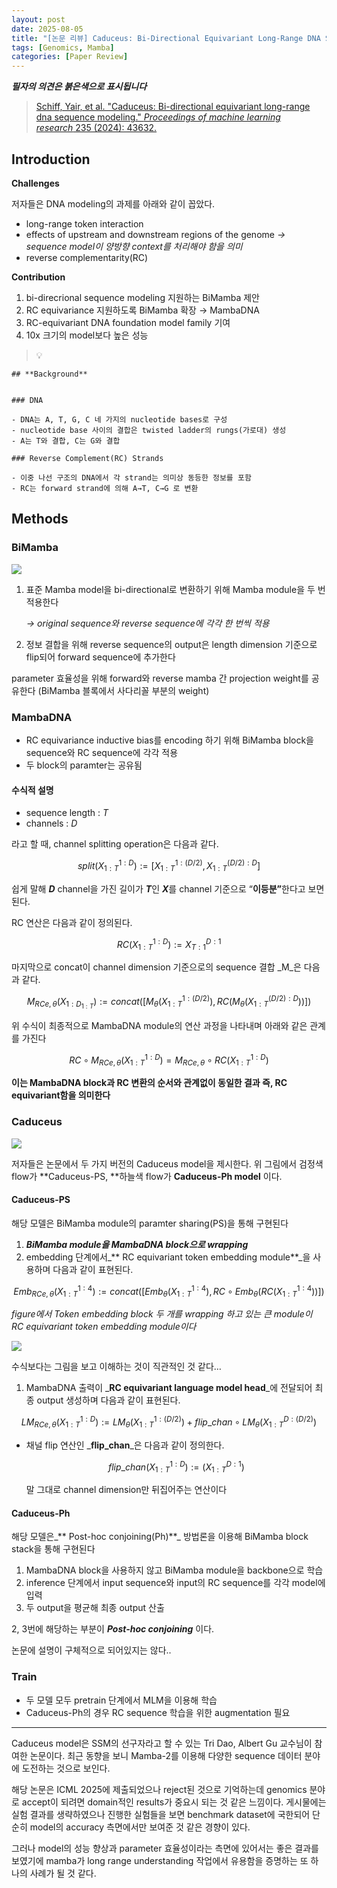 ```yaml
---
layout: post
date: 2025-08-05
title: "[논문 리뷰] Caduceus: Bi-Directional Equivariant Long-Range DNA Sequence Modeling"
tags: [Genomics, Mamba]
categories: [Paper Review]
---
```


<span class="notion-red">_**필자의 의견은 붉은색으로 표시됩니다**_</span>


> [Schiff, Yair, et al. "Caduceus: Bi-directional equivariant long-range dna sequence modeling." ](https://pmc.ncbi.nlm.nih.gov/articles/PMC12189541/)[_Proceedings of machine learning research_](https://pmc.ncbi.nlm.nih.gov/articles/PMC12189541/)[ 235 (2024): 43632.](https://pmc.ncbi.nlm.nih.gov/articles/PMC12189541/)



## Introduction


**Challenges**


저자들은 DNA modeling의 과제를 아래와 같이 꼽았다.

- long-range token interaction
- effects of upstream and downstream regions of the genome 
_→ sequence model이 양방향 context를 처리해야 함을 의미_
- reverse complementarity(RC)

**Contribution**

1. bi-direcrional sequence modeling 지원하는 BiMamba 제안
1. RC equivariance 지원하도록 BiMamba 확장 → MambaDNA
1. RC-equivariant DNA foundation model family 기여
1. 10x 크기의 model보다 높은 성능

> 💡 


	## **Background**


	### DNA

	- DNA는 A, T, G, C 네 가지의 nucleotide bases로 구성
	- nucleotide base 사이의 결합은 twisted ladder의 rungs(가로대) 생성
	- A는 T와 결합, C는 G와 결합

	### Reverse Complement(RC) Strands

	- 이중 나선 구조의 DNA에서 각 strand는 의미상 동등한 정보를 포함
	- RC는 forward strand에 의해 A→T, C→G 로 변환


## Methods



### BiMamba


![](https://prod-files-secure.s3.us-west-2.amazonaws.com/542b861c-36a8-4051-84e5-8804b6728dba/2c247d59-7815-4980-99f0-8f0d21f445a7/image.png?X-Amz-Algorithm=AWS4-HMAC-SHA256&X-Amz-Content-Sha256=UNSIGNED-PAYLOAD&X-Amz-Credential=ASIAZI2LB4663GDCLYQC%2F20250906%2Fus-west-2%2Fs3%2Faws4_request&X-Amz-Date=20250906T131214Z&X-Amz-Expires=3600&X-Amz-Security-Token=IQoJb3JpZ2luX2VjECUaCXVzLXdlc3QtMiJIMEYCIQDvIcLiq8Bfme%2BIkWfwy13w2b0RwiJeaz%2B%2BDFTcxCxYSwIhAO%2Fpb3PVkmU1OiRyen%2BQjgGfl3KrjERue8FXyv34Sd1nKogECI7%2F%2F%2F%2F%2F%2F%2F%2F%2F%2FwEQABoMNjM3NDIzMTgzODA1IgxK2AP0pHb%2BQLsJQpgq3AMuO%2Ftdj5Q1o6%2FMeo385wyj8aIdhX23LWXMRuSzgz3qBseK7%2B2V2Yn%2Bfg6jL2ez%2FRsysWeErzMpjtA16X5XnqbaAY%2B%2BgFDNLzJcCetA%2FsDErvNfXV5W2RQoKzWX2jy0ZkKhW2A4oEN68Q2c0pXiYkNfdrIAIgv6%2BpT%2Fq3Jt4EbOJfZZCcF%2BHTEC3z%2FyfddW2RL6eFkllHzt124qEAq2BXvFq1tYgmoYmjU4UwMtFJo0%2FqU37r%2B0fbKpPNsmKD3HMdXNHGNCdSM2iySK0CdF2FS%2BHMaR4oKZw7%2BeZB0H3ju4zyUBDyJu1oWkNwVRzS351qWXVX0V%2FGovxxn4Ev7XpvI3jl8m%2BhCDK8dClZOSTfJtcxkt1SRkXCokOO%2BDAkHWj6S2Dgn77oerkccJaNlx1cnQehmXf4%2FyaZfNaKgMZl3oDVjmk5%2FHkbv%2FFAIILFr3uVur9Sv6vfLIwmOBTo65HeeFveGKrhyZKryhE%2B8XxXbh7sfXimccx11oita1t7AOXSvVSp%2BQDYD4iMAEmLm9srmaRaRw%2FUWbjYhp0BcGqToUX3VSOwDXeF290f6VCWI70JLqZxV8DRBZ1TDJE0HzgXmQRDRqJTmIHbwNIy48z2vprgH2eYOaB%2Fx6GAublzC81fDFBjqkAcgfNNQiGROBJ%2F42aNRG8MMY7uoDCjmf3eDjvFE7vw%2F%2FRVAYqiuJMoxV6GnooR2fPJmyqEQVjcJzv%2FTWIQ6UiD77Lh3Jh5pFqmSF2rTOJnvBxxrtCH63Jl35e%2B05HWMSQFKACVxOtb22Rc9EkhOzRZLXs30lqWmAIfIfBoPf6Za%2BlRY1exZjY%2FzYR4cG1thX2PdJf57588GOrH5OcR9qHMKXJL4Y&X-Amz-Signature=39c95c562c56985166b928c31dc25f910fc56195b5ed360e291fc64c634f4c93&X-Amz-SignedHeaders=host&x-amz-checksum-mode=ENABLED&x-id=GetObject)

1. 표준 Mamba model을 bi-directional로 변환하기 위해 Mamba module을 두 번 적용한다

	_→ original sequence와 reverse sequence에 각각 한 번씩 적용_

1. 정보 결합을 위해 reverse sequence의 output은 length dimension 기준으로 flip되어 forward sequence에 추가한다

parameter 효율성을 위해 forward와 reverse mamba 간 projection weight를 공유한다 (BiMamba 블록에서 사다리꼴 부분의 weight)



### MambaDNA

- RC equivariance inductive bias를 encoding 하기 위해 BiMamba block을 sequence와 RC sequence에 각각 적용
- 두 block의 paramter는 공유됨


#### 수식적 설명

- sequence length : _T_
- channels : _D_

라고 할 때,  channel splitting operation은 다음과 같다.


$$
split(X^{1:D}_{1:T}):=[X^{1:(D/2)}_{1:T},X^{(D/2):D}_{1:T}]
$$


<span class="notion-red">쉽게 말해 </span><span class="notion-red">_**D**_</span><span class="notion-red"> channel을 가진 길이가 </span><span class="notion-red">_**T**_</span><span class="notion-red">인 </span><span class="notion-red">_**X**_</span><span class="notion-red">를 channel 기준으로 “</span><span class="notion-red">**이등분”**</span><span class="notion-red">한다고 보면 된다.</span>


RC 연산은 다음과 같이 정의된다.


$$
RC(X^{1:D}_{1:T}):=X^{D:1}_{T:1}
$$


마지막으로 concat이 channel dimension 기준으로의 sequence 결합 _M_은 다음과 같다.


$$
M_{RCe,\theta}(X_{1:D_{1:T}}):=concat([M_{\theta}(X^{1:(D/2)}_{1:T}),RC(M_{\theta}(X^{(D/2):D}_{1:T}))])
$$


위 수식이 최종적으로 MambaDNA module의 연산 과정을 나타내며 아래와 같은 관계를 가진다


$$
RC\circ M_{RCe,\theta}(X^{1:D}_{1:T}) = M_{RCe,\theta} \circ RC(X^{1:D}_{1:T})
$$


**이는 MambaDNA block과 RC 변환의 순서와 관계없이 동일한 결과 즉, RC equivariant함을 의미한다**



### Caduceus


![](https://prod-files-secure.s3.us-west-2.amazonaws.com/542b861c-36a8-4051-84e5-8804b6728dba/f94a60d7-8145-473b-aef9-7c68d3ec604a/image.png?X-Amz-Algorithm=AWS4-HMAC-SHA256&X-Amz-Content-Sha256=UNSIGNED-PAYLOAD&X-Amz-Credential=ASIAZI2LB4663GDCLYQC%2F20250906%2Fus-west-2%2Fs3%2Faws4_request&X-Amz-Date=20250906T131214Z&X-Amz-Expires=3600&X-Amz-Security-Token=IQoJb3JpZ2luX2VjECUaCXVzLXdlc3QtMiJIMEYCIQDvIcLiq8Bfme%2BIkWfwy13w2b0RwiJeaz%2B%2BDFTcxCxYSwIhAO%2Fpb3PVkmU1OiRyen%2BQjgGfl3KrjERue8FXyv34Sd1nKogECI7%2F%2F%2F%2F%2F%2F%2F%2F%2F%2FwEQABoMNjM3NDIzMTgzODA1IgxK2AP0pHb%2BQLsJQpgq3AMuO%2Ftdj5Q1o6%2FMeo385wyj8aIdhX23LWXMRuSzgz3qBseK7%2B2V2Yn%2Bfg6jL2ez%2FRsysWeErzMpjtA16X5XnqbaAY%2B%2BgFDNLzJcCetA%2FsDErvNfXV5W2RQoKzWX2jy0ZkKhW2A4oEN68Q2c0pXiYkNfdrIAIgv6%2BpT%2Fq3Jt4EbOJfZZCcF%2BHTEC3z%2FyfddW2RL6eFkllHzt124qEAq2BXvFq1tYgmoYmjU4UwMtFJo0%2FqU37r%2B0fbKpPNsmKD3HMdXNHGNCdSM2iySK0CdF2FS%2BHMaR4oKZw7%2BeZB0H3ju4zyUBDyJu1oWkNwVRzS351qWXVX0V%2FGovxxn4Ev7XpvI3jl8m%2BhCDK8dClZOSTfJtcxkt1SRkXCokOO%2BDAkHWj6S2Dgn77oerkccJaNlx1cnQehmXf4%2FyaZfNaKgMZl3oDVjmk5%2FHkbv%2FFAIILFr3uVur9Sv6vfLIwmOBTo65HeeFveGKrhyZKryhE%2B8XxXbh7sfXimccx11oita1t7AOXSvVSp%2BQDYD4iMAEmLm9srmaRaRw%2FUWbjYhp0BcGqToUX3VSOwDXeF290f6VCWI70JLqZxV8DRBZ1TDJE0HzgXmQRDRqJTmIHbwNIy48z2vprgH2eYOaB%2Fx6GAublzC81fDFBjqkAcgfNNQiGROBJ%2F42aNRG8MMY7uoDCjmf3eDjvFE7vw%2F%2FRVAYqiuJMoxV6GnooR2fPJmyqEQVjcJzv%2FTWIQ6UiD77Lh3Jh5pFqmSF2rTOJnvBxxrtCH63Jl35e%2B05HWMSQFKACVxOtb22Rc9EkhOzRZLXs30lqWmAIfIfBoPf6Za%2BlRY1exZjY%2FzYR4cG1thX2PdJf57588GOrH5OcR9qHMKXJL4Y&X-Amz-Signature=4a44dc9d6cd2531f6a59b7f58d2dd95d65942a4920de79b28f9a04eed1b0c34b&X-Amz-SignedHeaders=host&x-amz-checksum-mode=ENABLED&x-id=GetObject)


저자들은 논문에서 두 가지 버전의 Caduceus model을 제시한다. 위 그림에서 검정색 flow가 **Caduceus-PS, **하늘색 flow가 **Caduceus-Ph model** 이다.



#### Caduceus-PS


해당 모델은 BiMamba module의 paramter sharing(PS)을 통해 구현된다

1. _**BiMamba module을 MambaDNA block으로 wrapping**_
1. embedding 단계에서_** RC equivariant token embedding module**_을 사용하며 다음과 같이 표현된다.

$$
Emb_{RCe,\theta}(X^{1:4}_{1:T}):=concat([Emb_{\theta}(X^{1:4}_{1:T}),RC \circ Emb_{\theta}(RC(X^{1:4}_{1:T}))])
$$


_figure에서 Token embedding block 두 개를 wrapping 하고 있는 큰 module이 RC equivariant token embedding module이다_


![](https://prod-files-secure.s3.us-west-2.amazonaws.com/542b861c-36a8-4051-84e5-8804b6728dba/b175e4da-71eb-4e91-8c23-a06dabe673c9/image.png?X-Amz-Algorithm=AWS4-HMAC-SHA256&X-Amz-Content-Sha256=UNSIGNED-PAYLOAD&X-Amz-Credential=ASIAZI2LB4663GDCLYQC%2F20250906%2Fus-west-2%2Fs3%2Faws4_request&X-Amz-Date=20250906T131214Z&X-Amz-Expires=3600&X-Amz-Security-Token=IQoJb3JpZ2luX2VjECUaCXVzLXdlc3QtMiJIMEYCIQDvIcLiq8Bfme%2BIkWfwy13w2b0RwiJeaz%2B%2BDFTcxCxYSwIhAO%2Fpb3PVkmU1OiRyen%2BQjgGfl3KrjERue8FXyv34Sd1nKogECI7%2F%2F%2F%2F%2F%2F%2F%2F%2F%2FwEQABoMNjM3NDIzMTgzODA1IgxK2AP0pHb%2BQLsJQpgq3AMuO%2Ftdj5Q1o6%2FMeo385wyj8aIdhX23LWXMRuSzgz3qBseK7%2B2V2Yn%2Bfg6jL2ez%2FRsysWeErzMpjtA16X5XnqbaAY%2B%2BgFDNLzJcCetA%2FsDErvNfXV5W2RQoKzWX2jy0ZkKhW2A4oEN68Q2c0pXiYkNfdrIAIgv6%2BpT%2Fq3Jt4EbOJfZZCcF%2BHTEC3z%2FyfddW2RL6eFkllHzt124qEAq2BXvFq1tYgmoYmjU4UwMtFJo0%2FqU37r%2B0fbKpPNsmKD3HMdXNHGNCdSM2iySK0CdF2FS%2BHMaR4oKZw7%2BeZB0H3ju4zyUBDyJu1oWkNwVRzS351qWXVX0V%2FGovxxn4Ev7XpvI3jl8m%2BhCDK8dClZOSTfJtcxkt1SRkXCokOO%2BDAkHWj6S2Dgn77oerkccJaNlx1cnQehmXf4%2FyaZfNaKgMZl3oDVjmk5%2FHkbv%2FFAIILFr3uVur9Sv6vfLIwmOBTo65HeeFveGKrhyZKryhE%2B8XxXbh7sfXimccx11oita1t7AOXSvVSp%2BQDYD4iMAEmLm9srmaRaRw%2FUWbjYhp0BcGqToUX3VSOwDXeF290f6VCWI70JLqZxV8DRBZ1TDJE0HzgXmQRDRqJTmIHbwNIy48z2vprgH2eYOaB%2Fx6GAublzC81fDFBjqkAcgfNNQiGROBJ%2F42aNRG8MMY7uoDCjmf3eDjvFE7vw%2F%2FRVAYqiuJMoxV6GnooR2fPJmyqEQVjcJzv%2FTWIQ6UiD77Lh3Jh5pFqmSF2rTOJnvBxxrtCH63Jl35e%2B05HWMSQFKACVxOtb22Rc9EkhOzRZLXs30lqWmAIfIfBoPf6Za%2BlRY1exZjY%2FzYR4cG1thX2PdJf57588GOrH5OcR9qHMKXJL4Y&X-Amz-Signature=cfd0643a01d3efab46bc4dd8f9768b0e54c88a7addde132329144600a7357e2a&X-Amz-SignedHeaders=host&x-amz-checksum-mode=ENABLED&x-id=GetObject)


<span class="notion-red">수식보다는 그림을 보고 이해하는 것이 직관적인 것 같다…</span>

1. MambaDNA 출력이 _**RC equivariant language model head**_에 전달되어 최종 output 생성하며 다음과 같이 표현된다.

$$
LM_{RCe,\theta}(X^{1:D}_{1:T}):= LM_{\theta}(X^{1:(D/2)}_{1:T})+flip\_chan\circ LM_{\theta}(X^{D:(D/2)}_{1:T})
$$

- 채널 flip 연산인 _**flip\_chan**_은 다음과 같이 정의한다.

	$$
	flip\_chan(X^{1:D}_{1:T}):=(X^{D:1}_{1:T})
	$$


	말 그대로 channel dimension만 뒤집어주는 연산이다



#### Caduceus-Ph


해당 모델은_** Post-hoc conjoining(Ph)**_ 방법론을 이용해 BiMamba block stack을 통해 구현된다

1. MambaDNA block을 사용하지 않고 BiMamba module을 backbone으로 학습
1. inference 단계에서 input sequence와 input의 RC sequence를 각각 model에 입력
1. 두 output을 평균해 최종 output 산출

2, 3번에 해당하는 부분이 _**Post-hoc conjoining**_ 이다.


<span class="notion-red">논문에 설명이 구체적으로 되어있지는 않다..</span>



### Train

- 두 모델 모두 pretrain 단계에서 MLM을 이용해 학습
- Caduceus-Ph의 경우 RC sequence 학습을 위한 augmentation 필요

---


<span class="notion-red">Caduceus model은 SSM의 선구자라고 할 수 있는 Tri Dao, Albert Gu 교수님이 참여한 논문이다. 최근 동향을 보니 Mamba-2를 이용해 다양한 sequence 데이터 분야에 도전하는 것으로 보인다.</span>


<span class="notion-red">해당 논문은 ICML 2025에 제출되었으나 reject된 것으로 기억하는데 genomics 분야로 accept이 되려면 domain적인 results가 중요시 되는 것 같은 느낌이다. 게시물에는 실험 결과를 생략하였으나 진행한 실험들을 보면 benchmark dataset에 국한되어 단순히 model의 accuracy 측면에서만 보여준 것 같은 경향이 있다.</span>


<span class="notion-red">그러나 model의 성능 향상과 parameter 효율성이라는 측면에 있어서는 좋은 결과를 보였기에 mamba가 long range understanding 작업에서 유용함을 증명하는 또 하나의 사례가 될 것 같다.</span>

